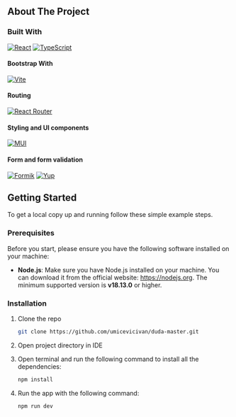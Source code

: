 <!-- ABOUT THE PROJECT -->
## About The Project


### Built With

[![React](https://img.shields.io/badge/react-%2320232a.svg?style=for-the-badge&logo=react&logoColor=%2361DAFB)](https://reactjs.org/)
[![TypeScript](https://img.shields.io/badge/typescript-%23007ACC.svg?style=for-the-badge&logo=typescript&logoColor=white)](https://www.typescriptlang.org/)

#### Bootstrap With

[![Vite](https://img.shields.io/badge/vite-%23646CFF.svg?style=for-the-badge&logo=vite&logoColor=white)](https://vitejs.dev/)

#### Routing
[![React Router](https://img.shields.io/badge/React_Router-CA4245?style=for-the-badge&logo=react-router&logoColor=white)](https://reactrouter.com/en/main)

#### Styling and UI components
[![MUI](https://img.shields.io/badge/MUI-%230081CB.svg?style=for-the-badge&logo=mui&logoColor=white)](https://mui.com/)

#### Form and form validation
[![Formik](https://img.shields.io/badge/Formik-%230081CB.svg?style=for-the-badge&logo=formik&logoColor=white)](https://formik.org/)
[![Yup](https://img.shields.io/badge/Yup-%23FFFFFF.svg?style=for-the-badge&logo=yup&logoColor=red)](https://www.npmjs.com/package/yup)

<!-- GETTING STARTED -->
## Getting Started

To get a local copy up and running follow these simple example steps.

### Prerequisites

Before you start, please ensure you have the following software installed on your machine:

* **Node.js**: Make sure you have Node.js installed on your machine. You can download it from the official website: https://nodejs.org. The minimum supported version is **v18.13.0** or higher.

### Installation

1. Clone the repo
   ```sh
   git clone https://github.com/umicevicivan/duda-master.git
   ```
2. Open project directory in IDE
   
3. Open terminal and run the following command to install all the dependencies:
   ```sh
   npm install
   ```
4. Run the app with the following command:
   ```sh
   npm run dev
   ```


